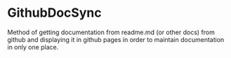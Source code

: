 GithubDocSync
=============

Method of getting documentation from readme.md (or other docs) from github and displaying it in github pages in order to maintain documentation in only one place.
